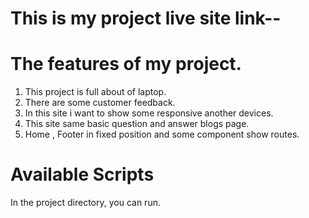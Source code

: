 # This is my project live site link-- 

# The features of my project.
1. This project is full about of laptop.
2. There are some customer feedback.
3. In this site i want to show some responsive another devices.
4. This site same basic question and answer blogs page.
5. Home , Footer in fixed position and some component show routes.

# Available Scripts
In the project directory, you can run.